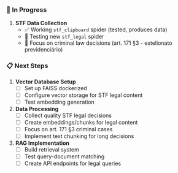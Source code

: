 ### 🚧 In Progress
1. **STF Data Collection**
   - ✅ Working `stf_clipboard` spider (tested, produces data)
   - 🔄 Testing new `stf_legal` spider
   - 📝 Focus on criminal law decisions (art. 171 §3 - estelionato previdenciário)

### 📋 Next Steps
1. **Vector Database Setup**
   - [ ] Set up FAISS dockerized
   - [ ] Configure vector storage for STF legal content
   - [ ] Test embedding generation

2. **Data Processing**
   - [ ] Collect quality STF legal decisions
   - [ ] Create embeddings/chunks for legal content
   - [ ] Focus on art. 171 §3 criminal cases
   - [ ] Implement text chunking for long decisions

3. **RAG Implementation**
   - [ ] Build retrieval system
   - [ ] Test query-document matching
   - [ ] Create API endpoints for legal queries